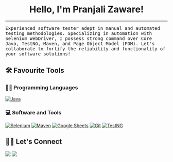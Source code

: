 <h1 align="center">Hello, I'm Pranjali Zaware!</h1>

<!--<img src="https://media.giphy.com/media/hvRJCLFzcasrR4ia7z/giphy.gif" width="30"></h1>-->
<!-- <img src="https://komarev.com/ghpvc/?username=yashitanamdeo&label=Profile%20Views&color=0e75b6&style=flat" align='right' alt="yashitanamdeo" />-->
<!--  <img src="https://gpvc.arturio.dev/yashitanamdeo" alt="Profile views" align='right'/> <a href="https://github.com/yashitanamdeo/yashitanamdeo/"> </a> update  -->


<!-- Typing SVG by DenverCoder1 - https://github.com/DenverCoder1/readme-typing-svg -->

<hr/>
<samp>Experienced software tester adept in manual and automated testing methodologies. Specializing in automation with Selenium WebDriver, I possess strong command over Core Java, TestNG, Maven, and Page Object Model (POM). Let's collaborate to fortify the reliability and functionality of your software solutions!


</samp>



## 🛠️ Favourite Tools

### 👨‍💻 Programming Languages

<p>
    <a href="https://github.com/search?q=user%3ADenverCoder1+is%3Arepo+language%3Ajava"><img alt="Java" src="https://img.shields.io/badge/Java-%23007396.svg?logo=java&logoColor=white"></a>
</p>  
    




### 💻 Software and Tools

<p>
    <a href="#"><img alt="Selenium" src="https://img.shields.io/badge/Selenium%20-%23FF0000.svg?logo=Selenium&logoColor=white"></a>
   <a href="#"><img alt="Maven" src="https://img.shields.io/badge/Maven%20-%23C71A36.svg?logo=apache-maven&logoColor=white"></a>
      <a href="#"><img alt="Google Sheets" src="https://img.shields.io/badge/Google%20Sheets%20-%2334A853.svg?logo=google%20sheets&logoColor=white"></a>
      <a href="#"><img alt="Git" src="https://img.shields.io/badge/Git%20-%23F05033.svg?logo=git&logoColor=white"></a>
   <a href="#"><img alt="TestNG" src="https://img.shields.io/badge/TestNG%20-%23C40000.svg?logo=java&logoColor=white"></a>
  
   
    
</p>


## 🙋‍♀️ Let's Connect

<p align="center">

<a href="https://www.linkedin.com/in/pranjali-zaware-b5b93b28a/"><img src="https://img.shields.io/badge/-PranjaliZaware-0077B5?style=flat&logo=Linkedin&logoColor=white"/></a>
<a href="mailto:pranjalizaware82@gmail.com"><img src="https://img.shields.io/badge/-pranjalizaware82@gmail.com-D14836?style=flat&logo=Gmail&logoColor=white"/></a>

</p>

